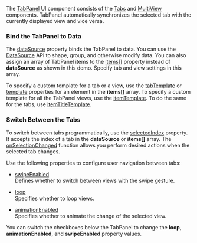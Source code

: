 The [TabPanel](/Documentation/ApiReference/UI_Components/dxTabPanel/) UI component consists of the [Tabs](/Documentation/ApiReference/UI_Components/dxTabs/) and [MultiView](/Documentation/ApiReference/UI_Components/dxMultiView/) components. TabPanel automatically synchronizes the selected tab with the currently displayed view and vice versa.

### Bind the TabPanel to Data       

The [dataSource](/Documentation/ApiReference/UI_Components/dxTabPanel/Configuration/#dataSource) property binds the TabPanel to data. You can use the [DataSource](/Documentation/ApiReference/Data_Layer/DataSource/) API to shape, group, and otherwise modify data. You can also assign an array of TabPanel items to the [items[]](/Documentation/ApiReference/UI_Components/dxTabPanel/Configuration/items/) property instead of **dataSource** as shown in this demo. Specify tab and view settings in this array.  

To specify a custom template for a tab or a view, use the [tabTemplate](/Documentation/ApiReference/UI_Components/dxTabPanel/Configuration/items/#tabTemplate) or [template](/Documentation/ApiReference/UI_Components/dxTabPanel/Configuration/items/#template) properties for an element in the **items[]** array.  To specify a custom template for all the TabPanel views, use the [itemTemplate](/Documentation/ApiReference/UI_Components/dxTabPanel/Configuration/#itemTemplate). To do the same for the tabs, use [itemTitleTemplate](/Documentation/ApiReference/UI_Components/dxTabPanel/Configuration/#itemTitleTemplate).

### Switch Between the Tabs     

To switch between tabs programmatically, use the [selectedIndex](/Documentation/ApiReference/UI_Components/dxTabPanel/Configuration/#selectedIndex) property. It accepts the index of a tab in the **dataSource** or **items[]** array. The [onSelectionChanged](/Documentation/ApiReference/UI_Components/dxTabPanel/Configuration/#onSelectionChanged) function allows you perform desired actions when the selected tab changes.

Use the following properties to configure user navigation between tabs:

- [swipeEnabled](/Documentation/ApiReference/UI_Components/dxTabPanel/Configuration/#swipeEnabled)      
Defines whether to switch between views with the swipe gesture.

- [loop](/Documentation/ApiReference/UI_Components/dxTabPanel/Configuration/#loop)      
Specifies whether to loop views.

- [animationEnabled](/Documentation/ApiReference/UI_Components/dxTabPanel/Configuration/#animationEnabled)      
Specifies whether to animate the change of the selected view.

You can switch the checkboxes below the TabPanel to change the **loop**, **animationEnabled**, and **swipeEnabled** property values.
